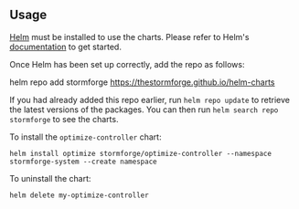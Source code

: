 ## Usage

[Helm](https://helm.sh) must be installed to use the charts.  Please refer to
Helm's [documentation](https://helm.sh/docs) to get started.

Once Helm has been set up correctly, add the repo as follows:

  helm repo add stormforge https://thestormforge.github.io/helm-charts

If you had already added this repo earlier, run `helm repo update` to retrieve
the latest versions of the packages.  You can then run `helm search repo
stormforge` to see the charts.

To install the `optimize-controller` chart:

    helm install optimize stormforge/optimize-controller --namespace stormforge-system --create namespace

To uninstall the chart:

    helm delete my-optimize-controller

